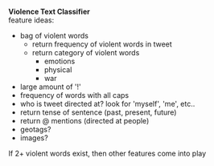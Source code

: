 **Violence Text Classifier**  
feature ideas:  
- bag of violent words  
  - return frequency of violent words in tweet  
  - return category of violent words  
    - emotions   
    - physical  
    - war  
- large amount of '!'  
- frequency of words with all caps  
- who is tweet directed at? look for 'myself', 'me', etc..  
- return tense of sentence (past, present, future)  
- return @ mentions (directed at people)  
- geotags?  
- images?  


If 2+ violent words exist, then other features come into play  

